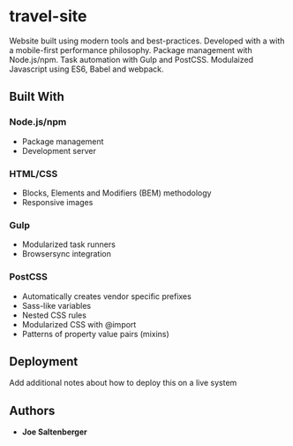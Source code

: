 # travel-site

Website built using modern tools and best-practices. Developed with a with a mobile-first performance philosophy. Package management with Node.js/npm. Task automation with Gulp and PostCSS. Modulaized Javascript using ES6, Babel and webpack.

## Built With

### Node.js/npm

* Package management
* Development server

### HTML/CSS

* Blocks, Elements and Modifiers (BEM) methodology
* Responsive images 

### Gulp

* Modularized task runners
* Browsersync integration

### PostCSS

* Automatically creates vendor specific prefixes
* Sass-like variables
* Nested CSS rules
* Modularized CSS with @import
* Patterns of property value pairs (mixins)

## Deployment

Add additional notes about how to deploy this on a live system

## Authors

* **Joe Saltenberger**
